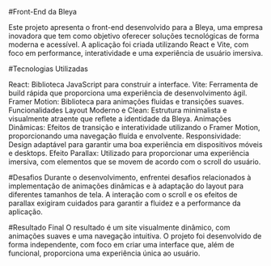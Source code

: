#Front-End da Bleya

Este projeto apresenta o front-end desenvolvido para a Bleya, uma empresa inovadora que tem como objetivo oferecer soluções tecnológicas de forma moderna e acessível. A aplicação foi criada utilizando React e Vite, com foco em performance, interatividade e uma experiência de usuário imersiva.

#Tecnologias Utilizadas

React: Biblioteca JavaScript para construir a interface.
Vite: Ferramenta de build rápida que proporciona uma experiência de desenvolvimento ágil.
Framer Motion: Biblioteca para animações fluidas e transições suaves.
Funcionalidades
Layout Moderno e Clean: Estrutura minimalista e visualmente atraente que reflete a identidade da Bleya.
Animações Dinâmicas: Efeitos de transição e interatividade utilizando o Framer Motion, proporcionando uma navegação fluída e envolvente.
Responsividade: Design adaptável para garantir uma boa experiência em dispositivos móveis e desktops.
Efeito Parallax: Utilizado para proporcionar uma experiência imersiva, com elementos que se movem de acordo com o scroll do usuário.

#Desafios
Durante o desenvolvimento, enfrentei desafios relacionados à implementação de animações dinâmicas e à adaptação do layout para diferentes tamanhos de tela. A interação com o scroll e os efeitos de parallax exigiram cuidados para garantir a fluidez e a performance da aplicação.

#Resultado Final
O resultado é um site visualmente dinâmico, com animações suaves e uma navegação intuitiva. O projeto foi desenvolvido de forma independente, com foco em criar uma interface que, além de funcional, proporciona uma experiência única ao usuário.
